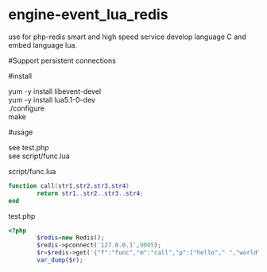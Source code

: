 # engine-event_lua_redis

use for php-redis smart and high speed service
develop language C and embed language lua.

#Support persistent connections

#install

yum -y install libevent-devel  
yum -y install lua5.1-0-dev  
./configure  
make  

#usage

see test.php  
see script/func.lua  

script/func.lua
```lua
function call(str1,str2,str3,str4)
        return str1..str2..str3..str4;
end
```
test.php
```php
<?php
        $redis=new Redis();
        $redis->pconnect('127.0.0.1',9005);
        $r=$redis->get('{"f":"func","m":"call","p":["hello"," ","world","!!!"]}');
        var_dump($r);

```
